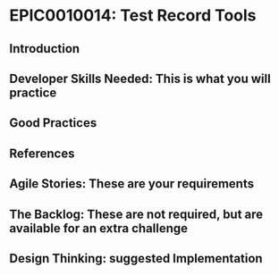 # EPIC0010014: Test Record Tools

## Introduction

## Developer Skills Needed: This is what you will practice


## Good Practices


## References


## Agile Stories: These are your requirements


## The Backlog: These are not required, but are available for an extra challenge


## Design Thinking: suggested Implementation